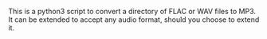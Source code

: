 This is a python3 script to convert a directory of FLAC or WAV files to MP3. It can be extended to accept any audio format, should you choose to extend it.
